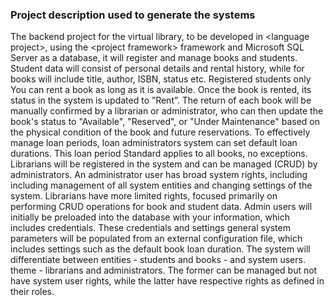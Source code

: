 ### Project description used to generate the systems

The backend project for the virtual library, to be developed in \<language
project\>, using the \<project framework\> framework and Microsoft SQL Server
as a database, it will register and manage books and students.
Student data will consist of personal details and rental history, while
for books will include title, author, ISBN, status etc. Registered students only
You can rent a book as long as it is available. Once the book is rented,
its status in the system is updated to ”Rent”.
The return of each book will be manually confirmed by a librarian or
administrator, who can then update the book's status to "Available", "Reserved", or "Under Maintenance" based on the physical condition of the book and future reservations.
To effectively manage loan periods, loan administrators
system can set default loan durations. This loan period
Standard applies to all books, no exceptions.
Librarians will be registered in the system and can be managed (CRUD)
by administrators. An administrator user has broad system rights, including
including management of all system entities and changing settings
of the system. Librarians have more limited rights, focused primarily on
performing CRUD operations for book and student data.
Admin users will initially be preloaded into the database
with your information, which includes credentials. These credentials and settings
general system parameters will be populated from an external configuration file,
which includes settings such as the default book loan duration.
The system will differentiate between entities - students and books - and system users.
theme - librarians and administrators. The former can be managed but not
have system user rights, while the latter have respective rights
as defined in their roles.
